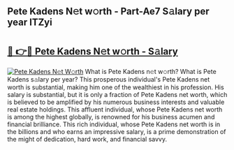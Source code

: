 ## Pete Kadens N𝚎t w𝚘rth - Part-Ae7 S𝚊lary per year lTZyi

# <h2><a href="http://gc2krqx.nevu.top/?p=Pete+Kadens">🔗 👉🔴 Pete Kadens N𝚎t w𝚘rth - S𝚊lary</a></h2>

[![Pete Kadens N𝚎t W𝚘rth](https://i.imgur.com/Oavwk0R.jpeg)](http://gc2krqx.nevu.top/?p=Pete+Kadens)
What is Pete Kadens n𝚎t w𝚘rth? What is Pete Kadens s𝚊lary per year?
This prosperous individual's Pete Kadens net worth is substantial, making him one of the wealthiest in his profession. His salary is substantial, but it is only a fraction of Pete Kadens net worth, which is believed to be amplified by his numerous business interests and valuable real estate holdings. This affluent individual, whose Pete Kadens net worth is among the highest globally, is renowned for his business acumen and financial brilliance. This rich individual, whose Pete Kadens net worth is in the billions and who earns an impressive salary, is a prime demonstration of the might of dedication, hard work, and financial savvy.
